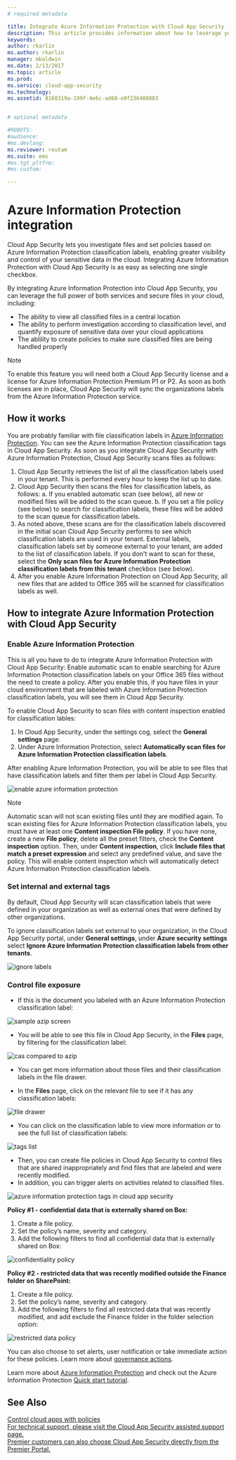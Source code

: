 ```yaml
---
# required metadata

title: Integrate Azure Information Protection with Cloud App Security | Microsoft Docs
description: This article provides information about how to leverage your Azure Information Protection tags in Cloud App Security for added control of your organization's cloud app use.
keywords:
author: rkarlin
ms.author: rkarlin
manager: mbaldwin
ms.date: 2/13/2017
ms.topic: article
ms.prod:
ms.service: cloud-app-security
ms.technology:
ms.assetid: 8168319a-199f-4e6c-ad68-e0f236480803


# optional metadata

#ROBOTS:
#audience:
#ms.devlang:
ms.reviewer: reutam
ms.suite: ems
#ms.tgt_pltfrm:
#ms.custom:

---
```


# Azure Information Protection integration

Cloud App Security lets you investigate files and set policies based on Azure Information Protection classification labels, enabling greater visibility and control of your sensitive data in the cloud. Integrating Azure Information Protection with Cloud App Security is as easy as selecting one single checkbox. 

By integrating Azure Information Protection into Cloud App Security, you can leverage the full power of both services and secure files in your cloud, including:
- The ability to view all classified files in a central location
- The ability to perform investigation according to classification level, and quantify exposure of sensitive data over your cloud applications
- The ablility to create policies to make sure classified files are being handled properly

> [!NOTE] 
> To enable this feature you will need both a Cloud App Security license and a license for Azure Information Protection Premium P1 or P2. As soon as both licenses are in place, Cloud App Security will sync the organizations labels from the Azure Information Protection service.

## How it works
You are probably familiar with file classification labels in [Azure Information Protection](https://docs.microsoft.com/information-protection/). You can see the Azure Information Protection classification tags in Cloud App Security. As soon as you integrate Cloud App Security with Azure Information Protection, Cloud App Security scans files as follows:
1. Cloud App Security retrieves the list of all the classification labels used in your tenant. This is performed every hour to keep the list up to date.
2. Cloud App Security then scans the files for classification labels, as follows:
    a. If you enabled automatic scan (see below), all new or modified files will be added to the scan queue.
    b. If you set a file policy (see below) to search for classification labels, these files will be added to the scan queue for classification labels.
3. As noted above, these scans are for the classification labels discovered in the initial scan Cloud App Security performs to see which classification labels are used in your tenant. External labels, classification labels set by someone external to your tenant, are added to the list of classification labels. If you don't want to scan for these, select the **Only scan files for Azure Information Protection classification labels from this tenant** checkbox (see below).
4. After you enable Azure Information Protection on Cloud App Security, all new files that are added to Office 365 will be scanned for classification labels as well.

## How to integrate Azure Information Protection with Cloud App Security
  
### Enable Azure Information Protection

This is all you have to do to integrate Azure Information Protection with Cloud App Security: Enable automatic scan to enable searching for Azure Information Protection classification labels on your Office 365 files without the need to create a policy. After you enable this, if you have files in your cloud environment that are labeled with Azure Information Protection classification labels, you will see them in Cloud App Security.

To enable Cloud App Security to scan files with content inspection enabled for classification lables:

1. In Cloud App Security, under the settings cog, select the **General settings** page.
2. Under Azure Information Protection, select **Automatically scan files for Azure Information Protection classification labels**. 

After enabling Azure Information Protection, you will be able to see files that have classification labels and filter them per label in Cloud App Security.

 ![enable azure information protection](./media/enable-azip.png)

> [!NOTE] 
> Automatic scan will not scan existing files until they are modified again. To scan existing files for Azure Information Protection classification labels, you must have at least one **Content inspection File policy**. If you have none, create a new **File policy**, delete all the preset filters, check the **Content inspection** option. Then, under **Content inspection**, click **Include files that match a preset expression** and select any predefined value, and save the policy. This will enable content inspection which will automatically detect Azure Information Protection classification labels.

### Set internal and external tags
By default, Cloud App Security will scan classification labels that were defined in your organization as well as external ones that were defined by other organizations. 

To ignore classification labels set external to your organization, in the Cloud App Security portal, under **General settings**, under **Azure security settings** select **Ignore Azure Information Protection classification labels from other tenants**.
 
![ignore labels](./media/azip-ignore.png)

### Control file exposure
- If this is the document you labeled with an Azure Information Protection classification label:

![sample azip screen](./media/azip-screen.png)

- You will be able to see this file in Cloud App Security, in the **Files** page, by filtering for the classification label:

![cas compared to azip](./media/cas-compared-azip.png)

- You can get more information about those files and their classification labels in the file drawer.

- In the **Files** page, click on the relevant file to see if it has any classification labels:

![file drawer](./media/azip-file-drawer.png)

- You can click on the classification lable to view more information or to see the full list of classification labels:
 
![tags list](./media/azip-tags-list.png)

- Then, you can create file policies in Cloud App Security to control files that are shared inappropriately and find files that are labeled and were recently modified.
- In addition, you can trigger alerts on activities related to classified files.

![azure information protection tags in cloud app security](./media/azip-tags-in-cas.png)

**Policy #1 - confidential data that is externally shared on Box:**

1.	Create a file policy.
2.	Set the policy’s name, severity and category.
3.	Add the following filters to find all confidential data that is externally shared on Box:

![confidentiality policy](./media/azip-confidentiality-policy.png) 

**Policy #2 - restricted data that was recently modified outside the Finance folder on SharePoint:**

1.	Create a file policy.
2.	Set the policy’s name, severity and category.
3.	Add the following filters to find all restricted data that was recently modified, and add exclude the Finance folder in the folder selection option: 
 
![restricted data policy](./media/azip-restricted-data-policy.png) 

You can also choose to set alerts, user notification or take immediate action for these policies.
Learn more about [governance actions](governance-actions.md).

Learn more about [Azure Information Protection](https://docs.microsoft.com/en-us/information-protection/understand-explore/what-is-information-protection) and check out the Azure Information Protection [Quick start tutorial](https://docs.microsoft.com/en-us/information-protection/get-started/infoprotect-quick-start-tutorial).

 
## See Also  
[Control cloud apps with policies](control-cloud-apps-with-policies.md)   
[For technical support, please visit the Cloud App Security assisted support page.](http://support.microsoft.com/oas/default.aspx?prid=16031)   
[Premier customers can also choose Cloud App Security directly from the Premier Portal.](https://premier.microsoft.com/)  
  
